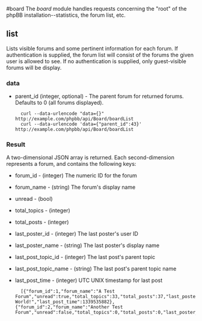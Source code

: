 #board
The _board_ module handles requests concerning the "root" of the phpBB installation--statistics, the forum list, etc.

## list
Lists visible forums and some pertinent information for each forum. If authentication is supplied, the forum list will consist of the forums the given user is allowed to see. If no authentication is supplied, only guest-visible forums will be display.

### data
* parent_id (integer, optional) - The parent forum for returned forums. Defaults to 0 (all forums displayed).

		curl --data-urlencode "data={}" http://example.com/phpbb/api/Board/boardList
		curl --data-urlencode 'data={"parent_id":43}' http://example.com/phpbb/api/Board/boardList

### Result
A two-dimensional JSON array is returned. Each second-dimension represents a forum, and contains the following keys:

* forum_id - (integer) The numeric ID for the forum
* forum_name - (string) The forum's display name
* unread - (bool)
* total_topics - (integer)
* total_posts - (integer)
* last_poster_id - (integer) The last poster's user ID
* last_poster_name - (string) The last poster's display name
* last_post_topic_id - (integer) The last post's parent topic
* last_post_topic_name - (string) The last post's parent topic name
* last_post_time - (integer) UTC UNIX timestamp for last post

		[{"forum_id":1,"forum_name":"A Test Forum","unread":true,"total_topics":33,"total_posts":37,"last_poster_id":1,"last_poster_name":"phil","last_post_topic_id":13,"last_post_topic_name":"Hello, World!","last_post_time":1339535882},{"forum_id":2,"forum_name":"Another Test Forum","unread":false,"total_topics":0,"total_posts":0,"last_poster_id":"","last_poster_name":"","last_post_topic_id":"","last_post_topic_name":"","last_post_time":""}]
